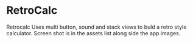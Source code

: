 # RetroCalc
Retrocalc
Uses multi button, sound and stack views to buld a retro style calculator.
Screen shot is in the assets list along side the app images.
